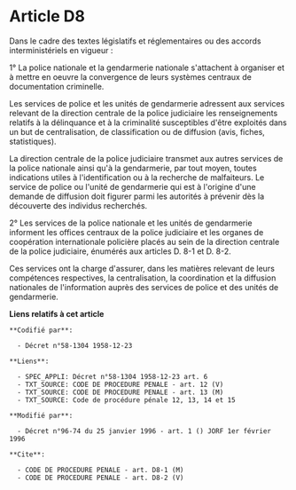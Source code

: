 # Article D8

Dans le cadre des textes législatifs et réglementaires ou des accords interministériels en vigueur :

1° La police nationale et la gendarmerie nationale s'attachent à organiser et à mettre en oeuvre la convergence de leurs
systèmes centraux de documentation criminelle.

Les services de police et les unités de gendarmerie adressent aux services relevant de la direction centrale de la police
judiciaire les renseignements relatifs à la délinquance et à la criminalité susceptibles d'être exploités dans un but de
centralisation, de classification ou de diffusion (avis, fiches, statistiques).

La direction centrale de la police judiciaire transmet aux autres services de la police nationale ainsi qu'à la gendarmerie,
par tout moyen, toutes indications utiles à l'identification ou à la recherche de malfaiteurs. Le service de police ou
l'unité de gendarmerie qui est à l'origine d'une demande de diffusion doit figurer parmi les autorités à prévenir dès la
découverte des individus recherchés.

2° Les services de la police nationale et les unités de gendarmerie informent les offices centraux de la police judiciaire et
les organes de coopération internationale policière placés au sein de la direction centrale de la police judiciaire, énumérés
aux articles D. 8-1 et D. 8-2.

Ces services ont la charge d'assurer, dans les matières relevant de leurs compétences respectives, la centralisation, la
coordination et la diffusion nationales de l'information auprès des services de police et des unités de gendarmerie.

**Liens relatifs à cet article**

	**Codifié par**:

	  - Décret n°58-1304 1958-12-23

	**Liens**:

	  - SPEC_APPLI: Décret n°58-1304 1958-12-23 art. 6
	  - TXT_SOURCE: CODE DE PROCEDURE PENALE - art. 12 (V)
	  - TXT_SOURCE: CODE DE PROCEDURE PENALE - art. 13 (M)
	  - TXT_SOURCE: Code de procédure pénale 12, 13, 14 et 15

	**Modifié par**:

	  - Décret n°96-74 du 25 janvier 1996 - art. 1 () JORF 1er février 1996

	**Cite**:

	  - CODE DE PROCEDURE PENALE - art. D8-1 (M)
	  - CODE DE PROCEDURE PENALE - art. D8-2 (V)

